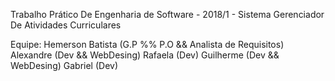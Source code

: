 
Trabalho Prático De Engenharia de Software - 2018/1 - Sistema Gerenciador De Atividades Curriculares

Equipe:
Hemerson Batista (G.P %% P.O && Analista de Requisitos) 
Alexandre (Dev && WebDesing) 
Rafaela (Dev) 
Guilherme (Dev && WebDesing) 
Gabriel (Dev)
